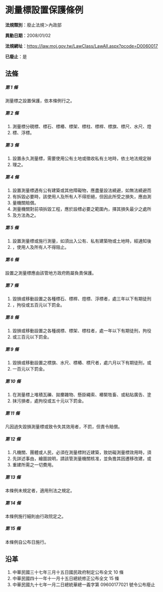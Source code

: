 # 測量標設置保護條例

**法規類別**：廢止法規＞內政部

**異動日期**：2008/01/02  

**法規網址**：https://law.moj.gov.tw/LawClass/LawAll.aspx?pcode=D0060017

**已廢止**：是



## 法條
##### 第 1 條
測量標之設置保護，依本條例行之。　　　　　　　　　　　　

##### 第 2 條
1. 測量標分硯標、標石、標樁、標架、標柱、標桿、標旗、標尺、水尺、燈
1. 標、浮標。　　　　　　　　　　　　　　　　　　　　　

##### 第 3 條
1. 設置永久測量標，需要使用公有土地或徵收私有土地時，依土地法規定辦
1. 理之。　　　　　　　　　　　　　　　　　　　　　　　

##### 第 4 條
1. 設置測量標遇有公有建築或其他障礙物，應盡量設法繞避，如無法繞避而
1. 有拆毀必要時，該使用人及所有人不得拒絕，但因此所受之損失，應由測
1. 量機關賠償。　
1. 測量機關對前項拆毀工程，應於設標必要之範圍內，擇其損失最少之處所
1. 及方法為之。　　　　　　　　　　　　　　　　　　　　

##### 第 5 條
1. 設置測量標或施行測量，如須出入公有、私有建築物或土地時，經通知後
1. ，使用人及所有人不得阻止。　　　　　　　　　　　　　　　

##### 第 6 條
設置之測量標應由該管地方政府飭屬負責保護。　　　　　　　

##### 第 7 條
1. 毀損或移動設置之各種標石、標桿、燈標、浮標者，處三年以下有期徒刑
1. ，拘役或五百元以下罰金。　　　　　　　　　　　　　　

##### 第 8 條
1. 毀損或移動設置之各種覘標、標架、標柱者，處一年以下有期徒刑，拘役
1. 或三百元以下罰金。　　　　　　　　　　　　　　　　　

##### 第 9 條
1. 毀損或移動設置之標旗、水尺、標樁、標尺者，處六月以下有期徒刑，或
1. 一百元以下罰金。

##### 第 10 條
1. 在測量標上堆積瓦礫、拋擲雜物、懸掛繩索、樁緊牲畜、或粘貼廣告、塗
1. 抹污損者，處拘役或五十元以下罰金。　　　　　　　　　

##### 第 11 條
凡因過失毀損測量標或致令失其效用者，不罰，但責令賠償。

##### 第 12 條
1. 凡機關、團體或人民，必須在測量標附近建築，致妨礙測量標效用時，須
1. 先詳述事由，繪圖說明，請該管測量機關核准，並負擔其因遷移改建，或
1. 重建所需之一切費用。　　　　　　　　　　　　　　　　

##### 第 13 條
本條例未規定者，適用刑法之規定。　　　　　　　　　　　　

##### 第 14 條
本條例施行細則由行政院定之。　　　　　　　　　　　　　　

##### 第 15 條
本條例自公布日施行。　　　　　　　　　　　　　　　　　　

## 沿革
1. 中華民國三十七年三月十五日國民政府制定公布全文 10 條
1. 中華民國四十一年十一月十五日總統修正公布全文 15 條
1. 中華民國九十七年一月二日總統華總一義字第 09600177021  號令公布廢止                                                          
